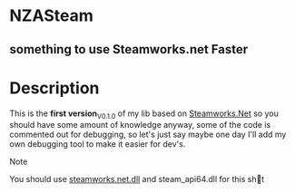 # NZASteam
## something to use Steamworks.net Faster

# Description
This is the __first version__<sub>V0.1.0</sub> of my lib based on [Steamworks.Net](https://github.com/rlabrecque/Steamworks.NET/) so you should have some amount of knowledge anyway, some of the code is commented out for debugging, so let's just say maybe one day I'll add my own debugging tool to make it easier for dev's.

>[!NOTE]
>You should use [steamworks.net.dll](https://github.com/rlabrecque/Steamworks.NET/) and steam_api64.dll for this sh🤬t


